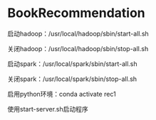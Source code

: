 # BookRecommendation
启动hadoop：/usr/local/hadoop/sbin/start-all.sh

关闭hadoop：/usr/local/hadoop/sbin/stop-all.sh

启动spark：/usr/local/spark/sbin/start-all.sh

关闭spark：/usr/local/spark/sbin/stop-all.sh

启用python环境：conda activate rec1

使用start-server.sh启动程序